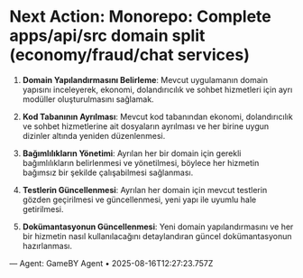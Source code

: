 # Next Action: Monorepo: Complete apps/api/src domain split (economy/fraud/chat services)

1. **Domain Yapılandırmasını Belirleme**: Mevcut uygulamanın domain yapısını inceleyerek, ekonomi, dolandırıcılık ve sohbet hizmetleri için ayrı modüller oluşturulmasını sağlamak.

2. **Kod Tabanının Ayrılması**: Mevcut kod tabanından ekonomi, dolandırıcılık ve sohbet hizmetlerine ait dosyaların ayrılması ve her birine uygun dizinler altında yeniden düzenlenmesi.

3. **Bağımlılıkların Yönetimi**: Ayrılan her bir domain için gerekli bağımlılıkların belirlenmesi ve yönetilmesi, böylece her hizmetin bağımsız bir şekilde çalışabilmesi sağlanması.

4. **Testlerin Güncellenmesi**: Ayrılan her domain için mevcut testlerin gözden geçirilmesi ve güncellenmesi, yeni yapı ile uyumlu hale getirilmesi.

5. **Dokümantasyonun Güncellenmesi**: Yeni domain yapılandırmasını ve her bir hizmetin nasıl kullanılacağını detaylandıran güncel dokümantasyonun hazırlanması.

— Agent: GameBY Agent • 2025-08-16T12:27:23.757Z
